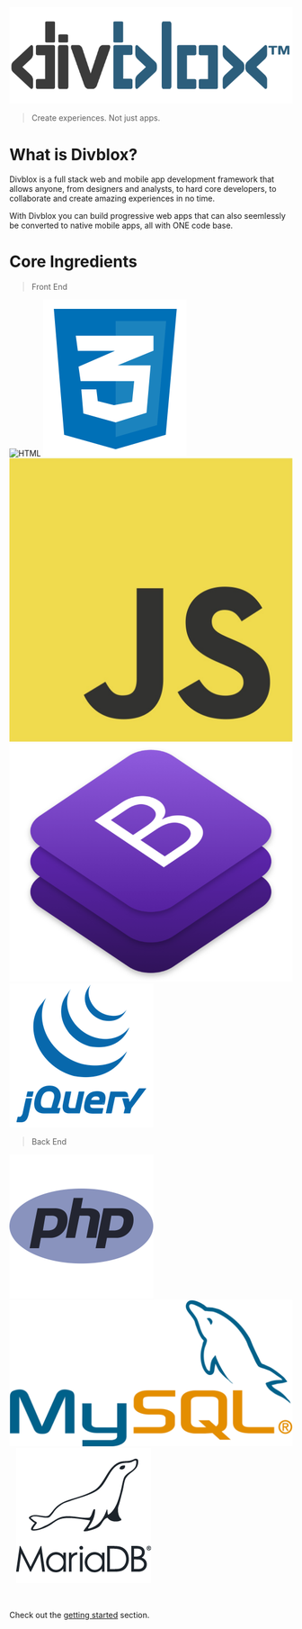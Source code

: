 ![logo](_media/divblox-logo-1.png ':size=200')

> Create experiences. Not just apps.

# What is Divblox?
<p>Divblox is a full stack web and mobile app development framework that allows anyone, from designers and analysts, to hard core developers, to collaborate and create amazing experiences in no time.</p>
<p>With Divblox you can build progressive web apps that can also seemlessly be converted to native mobile apps, all with ONE code base.</p>

# Core Ingredients

> Front End

![HTML](_media/html.ico ':size=100') 
![CSS](_media/css.png ':size=85') 
![Javascript](_media/js.jpg ':size=88')
![Bootstrap](_media/bootstrap.png ':size=100')
![jquery](_media/jquery.png ':size=85')

> Back End

![PHP](_media/php.png ':size=85')&nbsp;&nbsp;
![MySQL](_media/mysql_logo.png ':size=100') &nbsp;&nbsp;
![MariaDB](_media/mariadb.png ':size=85') &nbsp;&nbsp;

<br/>

Check out the [getting started](getting-started.md) section.